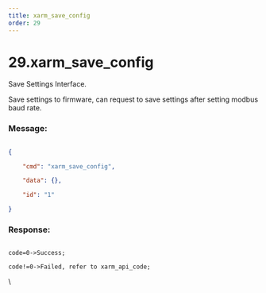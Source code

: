 ```yaml
---
title: xarm_save_config
order: 29
---
```

# 29.xarm\_save\_config



 
Save Settings Interface.

Save settings to firmware, can request to save settings after setting modbus baud rate.






### Message:  



```json

{

    "cmd": "xarm_save_config",

    "data": {},

    "id": "1"

}

```









### Response:     



```

code=0->Success;

code!=0->Failed, refer to xarm_api_code;

```



\










